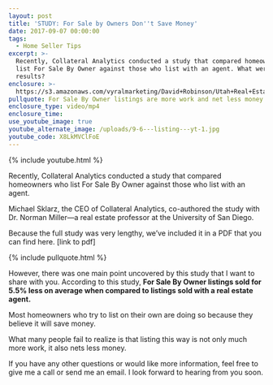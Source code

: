 ```yaml
---
layout: post
title: 'STUDY: For Sale by Owners Don''t Save Money'
date: 2017-09-07 00:00:00
tags:
  - Home Seller Tips
excerpt: >-
  Recently, Collateral Analytics conducted a study that compared homeowners who
  list For Sale By Owner against those who list with an agent. What were the
  results?
enclosure: >-
  https://s3.amazonaws.com/vyralmarketing/David+Robinson/Utah+Real+Estate+Agent-+Listing+this+way+is+usually+a+mistake.mp4
pullquote: For Sale By Owner listings are more work and net less money.
enclosure_type: video/mp4
enclosure_time:
use_youtube_image: true
youtube_alternate_image: /uploads/9-6---listing---yt-1.jpg
youtube_code: X8LkMVClFoE
---
```



{% include youtube.html %}

Recently, Collateral Analytics conducted a study that compared homeowners who list For Sale By Owner against those who list with an agent.

Michael Sklarz, the CEO of Collateral Analytics, co-authored the study with Dr. Norman Miller—a real estate professor at the University of San Diego.

Because the full study was very lengthy, we’ve included it in a PDF that you can find here. [link to pdf]

{% include pullquote.html %}

However, there was one main point uncovered by this study that I want to share with you. According to this study, **For Sale By Owner listings sold for 5.5% less on average when compared to listings sold with a real estate agent.**

Most homeowners who try to list on their own are doing so because they believe it will save money.

What many people fail to realize is that listing this way is not only much more work, it also nets less money.

If you have any other questions or would like more information, feel free to give me a call or send me an email. I look forward to hearing from you soon.